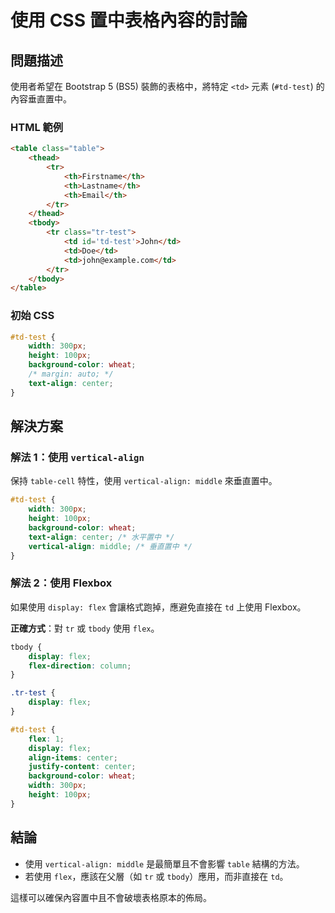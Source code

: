 # 使用 CSS 置中表格內容的討論

## 問題描述

使用者希望在 Bootstrap 5 (BS5) 裝飾的表格中，將特定 `<td>` 元素 (`#td-test`) 的內容垂直置中。

### HTML 範例
```html
<table class="table">
    <thead>
        <tr>
            <th>Firstname</th>
            <th>Lastname</th>
            <th>Email</th>
        </tr>
    </thead>
    <tbody>
        <tr class="tr-test">
            <td id='td-test'>John</td>
            <td>Doe</td>
            <td>john@example.com</td>
        </tr>
    </tbody>
</table>
```

### 初始 CSS
```css
#td-test {
    width: 300px;
    height: 100px;
    background-color: wheat;
    /* margin: auto; */
    text-align: center;
}
```

## 解決方案

### 解法 1：使用 `vertical-align`

保持 `table-cell` 特性，使用 `vertical-align: middle` 來垂直置中。

```css
#td-test {
    width: 300px;
    height: 100px;
    background-color: wheat;
    text-align: center; /* 水平置中 */
    vertical-align: middle; /* 垂直置中 */
}
```

### 解法 2：使用 Flexbox

如果使用 `display: flex` 會讓格式跑掉，應避免直接在 `td` 上使用 Flexbox。

**正確方式**：對 `tr` 或 `tbody` 使用 `flex`。

```css
tbody {
    display: flex;
    flex-direction: column;
}

.tr-test {
    display: flex;
}

#td-test {
    flex: 1;
    display: flex;
    align-items: center;
    justify-content: center;
    background-color: wheat;
    width: 300px;
    height: 100px;
}
```

## 結論

* 使用 `vertical-align: middle` 是最簡單且不會影響 `table` 結構的方法。
* 若使用 `flex`，應該在父層（如 `tr` 或 `tbody`）應用，而非直接在 `td`。

這樣可以確保內容置中且不會破壞表格原本的佈局。

